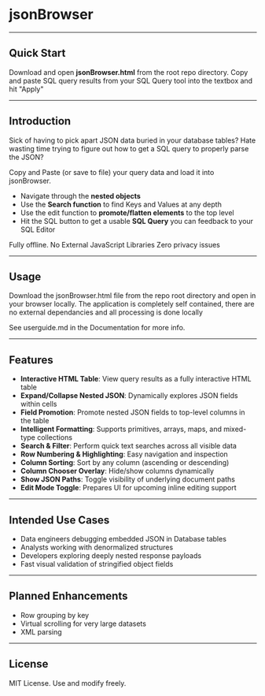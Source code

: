 # jsonBrowser

---

## Quick Start
Download and open **jsonBrowser.html** from the root repo directory. 
Copy and paste SQL query results from your SQL Query tool into the textbox and hit "Apply"

---

## Introduction

Sick of having to pick apart JSON data buried in your database tables? Hate wasting time trying to figure out how to get a SQL query to properly parse the JSON?

Copy and Paste (or save to file) your query data and load it into jsonBrowser. 

- Navigate through the **nested objects**
- Use the **Search function** to find Keys and Values at any depth
- Use the edit function to **promote/flatten elements** to the top level
- Hit the SQL button to get a usable **SQL Query** you can feedback to your SQL Editor


Fully offline.
No External JavaScript Libraries 
Zero privacy issues


---

## Usage

Download the jsonBrowser.html file from the repo root directory and open in your browser locally.
The application is completely self contained, there are no external dependancies and all processing is done locally

See userguide.md in the Documentation for more info. 

---

## Features

- **Interactive HTML Table**: View query results as a fully interactive HTML table
- **Expand/Collapse Nested JSON**: Dynamically explores JSON fields within cells
- **Field Promotion**: Promote nested JSON fields to top-level columns in the table
- **Intelligent Formatting**: Supports primitives, arrays, maps, and mixed-type collections
- **Search & Filter**: Perform quick text searches across all visible data
- **Row Numbering & Highlighting**: Easy navigation and inspection
- **Column Sorting**: Sort by any column (ascending or descending)
- **Column Chooser Overlay**: Hide/show columns dynamically
- **Show JSON Paths**: Toggle visibility of underlying document paths
- **Edit Mode Toggle**: Prepares UI for upcoming inline editing support

---

## Intended Use Cases

- Data engineers debugging embedded JSON in Database tables
- Analysts working with denormalized structures
- Developers exploring deeply nested response payloads
- Fast visual validation of stringified object fields

---

## Planned Enhancements

- Row grouping by key
- Virtual scrolling for very large datasets
- XML parsing

---

## License

MIT License. Use and modify freely.
